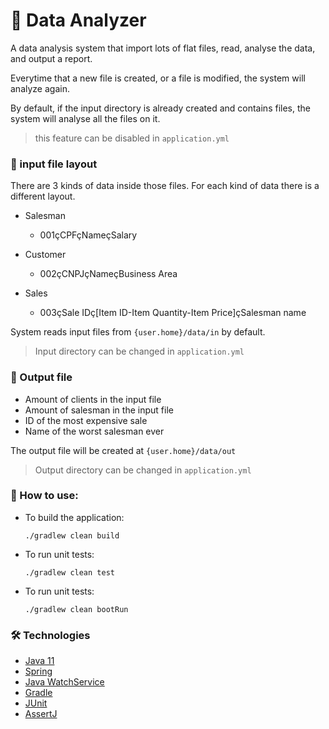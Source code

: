 # 🚀 Data Analyzer

A data analysis system that import lots of flat files, read, analyse the data, and output a report. 

Everytime that a new file is created, or a file is modified, the system will analyze again.

By default, if the input directory is already created and contains files,
the system will analyse all the files on it.
> this feature can be disabled in `application.yml`

### 📝 input file layout
There are 3 kinds of data inside those files. For each kind of data there is a different layout.

 - Salesman
    - 001çCPFçNameçSalary

 - Customer
    - 002çCNPJçNameçBusiness Area
 - Sales
    - 003çSale IDç[Item ID-Item Quantity-Item Price]çSalesman name

System reads input files from `{user.home}/data/in` by default.
> Input directory can be changed in `application.yml`

### 📄 Output file
 - Amount of clients in the input file
 - Amount of salesman in the input file
 - ID of the most expensive sale
 - Name of the worst salesman ever

The output file will be created at `{user.home}/data/out`
> Output directory can be changed in `application.yml`

### 🎲 How to use:

 - To build the application:
   ```
   ./gradlew clean build 
   ```
   
 - To run unit tests:
   ```
   ./gradlew clean test
   ```

 - To run unit tests:
   ```
   ./gradlew clean bootRun
   ```

### 🛠 Technologies

- [Java 11](https://www.java.com/pt-BR/)
- [Spring](https://spring.io/)
- [Java WatchService](https://docs.oracle.com/javase/7/docs/api/java/nio/file/WatchService.html)
- [Gradle](https://gradle.org/)
- [JUnit](https://junit.org/)
- [AssertJ](https://assertj.github.io/doc/)
